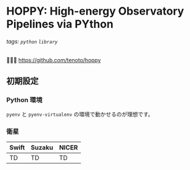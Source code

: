 # HOPPY: High-energy Observatory Pipelines via PYthon

###### tags: `python` `library`

:beer::beer::beer: https://github.com/tenoto/hoppy


## 初期設定

### Python 環境

`pyenv` と `pyenv-virtualenv` の環境で動かせるのが理想です。

### 衛星

| Swift | Suzaku | NICER | 
| ---- | ---- | ---- |
| TD | TD | TD | 
